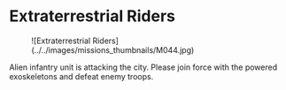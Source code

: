 # Extraterrestrial Riders

<figure markdown>
  ![Extraterrestrial Riders](../../images/missions_thumbnails/M044.jpg)
</figure>

Alien infantry unit is attacking the city. Please join force with the powered exoskeletons and defeat enemy troops.
